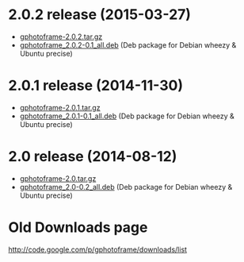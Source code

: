 # 2.0.2 release (2015-03-27) #

  * [gphotoframe-2.0.2.tar.gz](https://dl.dropboxusercontent.com/u/4418967/GPhotoFrame/gphotoframe-2.0.2.tar.gz)
  * [gphotoframe\_2.0.2-0.1\_all.deb](https://dl.dropboxusercontent.com/u/4418967/GPhotoFrame/gphotoframe_2.0.2-0.1_all.deb) (Deb package for Debian wheezy & Ubuntu precise)

# 2.0.1 release (2014-11-30) #

  * [gphotoframe-2.0.1.tar.gz](https://dl.dropboxusercontent.com/u/4418967/GPhotoFrame/gphotoframe-2.0.1.tar.gz)
  * [gphotoframe\_2.0.1-0.1\_all.deb](https://dl.dropboxusercontent.com/u/4418967/GPhotoFrame/gphotoframe_2.0.1-0.1_all.deb) (Deb package for Debian wheezy & Ubuntu precise)

# 2.0 release (2014-08-12) #

  * [gphotoframe-2.0.tar.gz](https://dl.dropboxusercontent.com/u/4418967/GPhotoFrame/gphotoframe-2.0.tar.gz)
  * [gphotoframe\_2.0-0.2\_all.deb](https://dl.dropboxusercontent.com/u/4418967/GPhotoFrame/gphotoframe_2.0-0.2_all.deb) (Deb package for Debian wheezy & Ubuntu precise)



# Old Downloads page #

http://code.google.com/p/gphotoframe/downloads/list